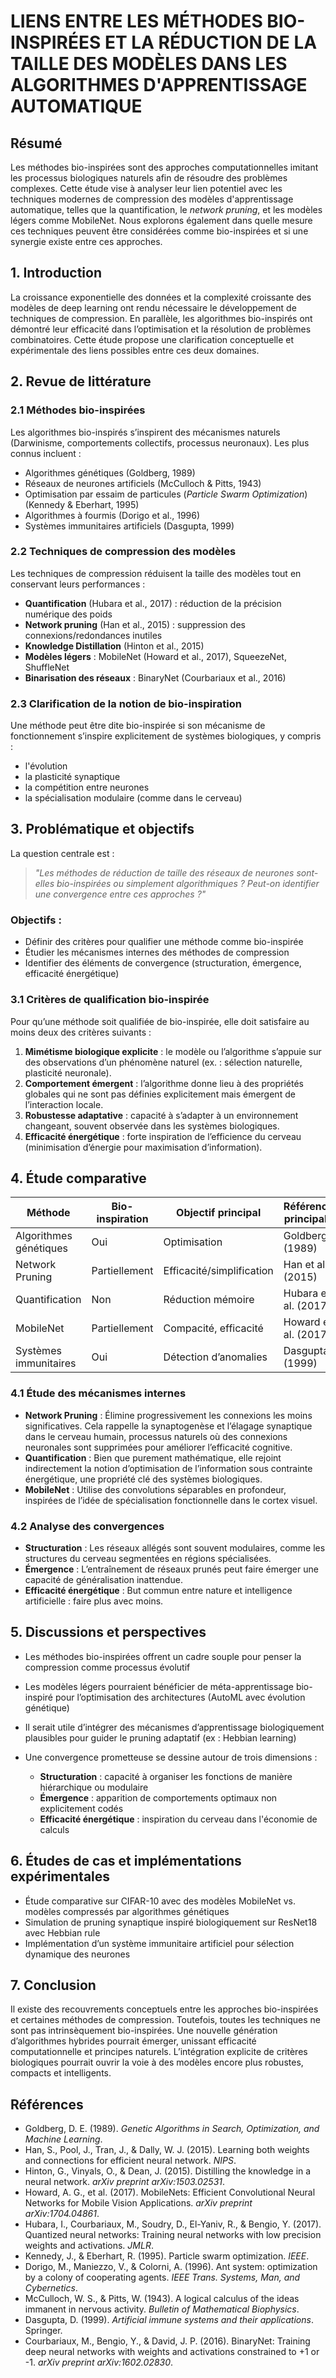 # LIENS ENTRE LES MÉTHODES BIO-INSPIRÉES ET LA RÉDUCTION DE LA TAILLE DES MODÈLES DANS LES ALGORITHMES D'APPRENTISSAGE AUTOMATIQUE

## Résumé

Les méthodes bio-inspirées sont des approches computationnelles imitant les processus biologiques naturels afin de résoudre des problèmes complexes. Cette étude vise à analyser leur lien potentiel avec les techniques modernes de compression des modèles d'apprentissage automatique, telles que la quantification, le *network pruning*, et les modèles légers comme MobileNet. Nous explorons également dans quelle mesure ces techniques peuvent être considérées comme bio-inspirées et si une synergie existe entre ces approches.

## 1. Introduction

La croissance exponentielle des données et la complexité croissante des modèles de deep learning ont rendu nécessaire le développement de techniques de compression. En parallèle, les algorithmes bio-inspirés ont démontré leur efficacité dans l’optimisation et la résolution de problèmes combinatoires. Cette étude propose une clarification conceptuelle et expérimentale des liens possibles entre ces deux domaines.

## 2. Revue de littérature

### 2.1 Méthodes bio-inspirées

Les algorithmes bio-inspirés s’inspirent des mécanismes naturels (Darwinisme, comportements collectifs, processus neuronaux). Les plus connus incluent :

* Algorithmes génétiques (Goldberg, 1989)
* Réseaux de neurones artificiels (McCulloch & Pitts, 1943)
* Optimisation par essaim de particules (*Particle Swarm Optimization*) (Kennedy & Eberhart, 1995)
* Algorithmes à fourmis (Dorigo et al., 1996)
* Systèmes immunitaires artificiels (Dasgupta, 1999)

### 2.2 Techniques de compression des modèles

Les techniques de compression réduisent la taille des modèles tout en conservant leurs performances :

* **Quantification** (Hubara et al., 2017) : réduction de la précision numérique des poids
* **Network pruning** (Han et al., 2015) : suppression des connexions/redondances inutiles
* **Knowledge Distillation** (Hinton et al., 2015)
* **Modèles légers** : MobileNet (Howard et al., 2017), SqueezeNet, ShuffleNet
* **Binarisation des réseaux** : BinaryNet (Courbariaux et al., 2016)

### 2.3 Clarification de la notion de bio-inspiration

Une méthode peut être dite bio-inspirée si son mécanisme de fonctionnement s’inspire explicitement de systèmes biologiques, y compris :

* l'évolution
* la plasticité synaptique
* la compétition entre neurones
* la spécialisation modulaire (comme dans le cerveau)

## 3. Problématique et objectifs

La question centrale est :

> *"Les méthodes de réduction de taille des réseaux de neurones sont-elles bio-inspirées ou simplement algorithmiques ? Peut-on identifier une convergence entre ces approches ?"*

### Objectifs :

* Définir des critères pour qualifier une méthode comme bio-inspirée
* Étudier les mécanismes internes des méthodes de compression
* Identifier des éléments de convergence (structuration, émergence, efficacité énergétique)

### 3.1 Critères de qualification bio-inspirée

Pour qu’une méthode soit qualifiée de bio-inspirée, elle doit satisfaire au moins deux des critères suivants :

1. **Mimétisme biologique explicite** : le modèle ou l’algorithme s’appuie sur des observations d’un phénomène naturel (ex. : sélection naturelle, plasticité neuronale).
2. **Comportement émergent** : l’algorithme donne lieu à des propriétés globales qui ne sont pas définies explicitement mais émergent de l’interaction locale.
3. **Robustesse adaptative** : capacité à s’adapter à un environnement changeant, souvent observée dans les systèmes biologiques.
4. **Efficacité énergétique** : forte inspiration de l’efficience du cerveau (minimisation d’énergie pour maximisation d’information).

## 4. Étude comparative

| Méthode                | Bio-inspiration | Objectif principal        | Référence principale |
| ---------------------- | --------------- | ------------------------- | -------------------- |
| Algorithmes génétiques | Oui             | Optimisation              | Goldberg (1989)      |
| Network Pruning        | Partiellement   | Efficacité/simplification | Han et al. (2015)    |
| Quantification         | Non             | Réduction mémoire         | Hubara et al. (2017) |
| MobileNet              | Partiellement   | Compacité, efficacité     | Howard et al. (2017) |
| Systèmes immunitaires  | Oui             | Détection d’anomalies     | Dasgupta (1999)      |

### 4.1 Étude des mécanismes internes

* **Network Pruning** : Élimine progressivement les connexions les moins significatives. Cela rappelle la synaptogenèse et l’élagage synaptique dans le cerveau humain, processus naturels où des connexions neuronales sont supprimées pour améliorer l’efficacité cognitive.
* **Quantification** : Bien que purement mathématique, elle rejoint indirectement la notion d’optimisation de l’information sous contrainte énergétique, une propriété clé des systèmes biologiques.
* **MobileNet** : Utilise des convolutions séparables en profondeur, inspirées de l’idée de spécialisation fonctionnelle dans le cortex visuel.

### 4.2 Analyse des convergences

* **Structuration** : Les réseaux allégés sont souvent modulaires, comme les structures du cerveau segmentées en régions spécialisées.
* **Émergence** : L’entraînement de réseaux prunés peut faire émerger une capacité de généralisation inattendue.
* **Efficacité énergétique** : But commun entre nature et intelligence artificielle : faire plus avec moins.

## 5. Discussions et perspectives

* Les méthodes bio-inspirées offrent un cadre souple pour penser la compression comme processus évolutif
* Les modèles légers pourraient bénéficier de méta-apprentissage bio-inspiré pour l’optimisation des architectures (AutoML avec évolution génétique)
* Il serait utile d’intégrer des mécanismes d’apprentissage biologiquement plausibles pour guider le pruning adaptatif (ex : Hebbian learning)
* Une convergence prometteuse se dessine autour de trois dimensions :

  * **Structuration** : capacité à organiser les fonctions de manière hiérarchique ou modulaire
  * **Émergence** : apparition de comportements optimaux non explicitement codés
  * **Efficacité énergétique** : inspiration du cerveau dans l'économie de calculs

## 6. Études de cas et implémentations expérimentales

* Étude comparative sur CIFAR-10 avec des modèles MobileNet vs. modèles compressés par algorithmes génétiques
* Simulation de pruning synaptique inspiré biologiquement sur ResNet18 avec Hebbian rule
* Implémentation d’un système immunitaire artificiel pour sélection dynamique des neurones

## 7. Conclusion

Il existe des recouvrements conceptuels entre les approches bio-inspirées et certaines méthodes de compression. Toutefois, toutes les techniques ne sont pas intrinsèquement bio-inspirées. Une nouvelle génération d’algorithmes hybrides pourrait émerger, unissant efficacité computationnelle et principes naturels. L’intégration explicite de critères biologiques pourrait ouvrir la voie à des modèles encore plus robustes, compacts et intelligents.

## Références

* Goldberg, D. E. (1989). *Genetic Algorithms in Search, Optimization, and Machine Learning*.
* Han, S., Pool, J., Tran, J., & Dally, W. J. (2015). Learning both weights and connections for efficient neural network. *NIPS*.
* Hinton, G., Vinyals, O., & Dean, J. (2015). Distilling the knowledge in a neural network. *arXiv preprint arXiv:1503.02531*.
* Howard, A. G., et al. (2017). MobileNets: Efficient Convolutional Neural Networks for Mobile Vision Applications. *arXiv preprint arXiv:1704.04861*.
* Hubara, I., Courbariaux, M., Soudry, D., El-Yaniv, R., & Bengio, Y. (2017). Quantized neural networks: Training neural networks with low precision weights and activations. *JMLR*.
* Kennedy, J., & Eberhart, R. (1995). Particle swarm optimization. *IEEE*.
* Dorigo, M., Maniezzo, V., & Colorni, A. (1996). Ant system: optimization by a colony of cooperating agents. *IEEE Trans. Systems, Man, and Cybernetics*.
* McCulloch, W. S., & Pitts, W. (1943). A logical calculus of the ideas immanent in nervous activity. *Bulletin of Mathematical Biophysics*.
* Dasgupta, D. (1999). *Artificial immune systems and their applications*. Springer.
* Courbariaux, M., Bengio, Y., & David, J. P. (2016). BinaryNet: Training deep neural networks with weights and activations constrained to +1 or -1. *arXiv preprint arXiv:1602.02830*.
